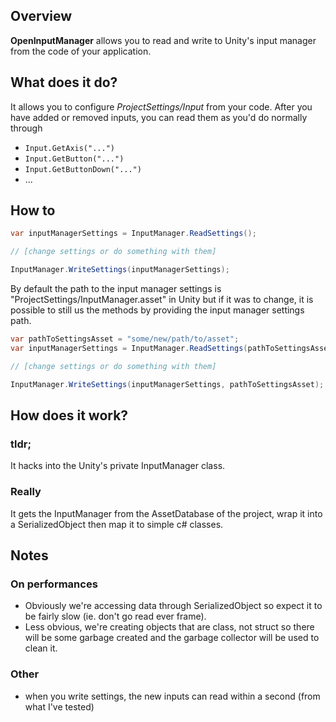 ## Overview
__OpenInputManager__ allows you to read and write to Unity's input manager from the code of your application.

## What does it do?
It allows you to configure _ProjectSettings/Input_ from your code.
After you have added or removed inputs, you can read them as you'd do normally through
* <code>Input.GetAxis("...")</code>
* <code>Input.GetButton("...")</code>
* <code>Input.GetButtonDown("...")</code>
* ...

## How to
```c#
var inputManagerSettings = InputManager.ReadSettings();

// [change settings or do something with them]

InputManager.WriteSettings(inputManagerSettings);
```
By default the path to the input manager settings is "ProjectSettings/InputManager.asset" in Unity but if it was to change, it is possible to still us the methods by providing the input manager settings path.
```c#
var pathToSettingsAsset = "some/new/path/to/asset";
var inputManagerSettings = InputManager.ReadSettings(pathToSettingsAsset);

// [change settings or do something with them]

InputManager.WriteSettings(inputManagerSettings, pathToSettingsAsset);
```

## How does it work?
### tldr;
It hacks into the Unity's private InputManager class.
### Really
It gets the InputManager from the AssetDatabase of the project, wrap it into a <c>SerializedObject</c> then map it to simple c# classes.

## Notes
### On performances
* Obviously we're accessing data through <c>SerializedObject</c> so expect it to be fairly slow (ie. don't go read ever frame).
* Less obvious, we're creating objects that are <c>class</c>, not <c>struct</c> so there will be some garbage created and the garbage collector will be used to clean it. 
### Other
* when you write settings, the new inputs can read within a second (from what I've tested)
